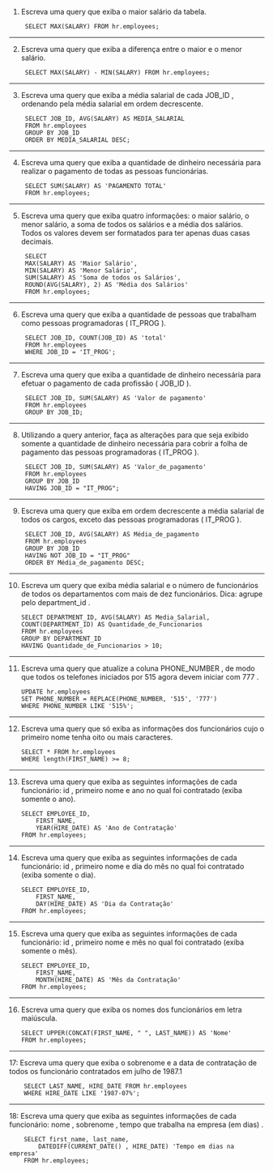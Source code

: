 1. Escreva uma query que exiba o maior salário da tabela.

		SELECT MAX(SALARY) FROM hr.employees;
	
-------------------------------------------------------------------------------------------------------------------	
2. Escreva uma query que exiba a diferença entre o maior e o menor salário.

		SELECT MAX(SALARY) - MIN(SALARY) FROM hr.employees;
	
-------------------------------------------------------------------------------------------------------------------	
3. Escreva uma query que exiba a média salarial de cada JOB_ID , ordenando pela média salarial em ordem decrescente.

		SELECT JOB_ID, AVG(SALARY) AS MEDIA_SALARIAL
		FROM hr.employees
		GROUP BY JOB_ID
		ORDER BY MEDIA_SALARIAL DESC;
	
-------------------------------------------------------------------------------------------------------------------	
4. Escreva uma query que exiba a quantidade de dinheiro necessária para realizar o pagamento de todas as pessoas funcionárias.

		SELECT SUM(SALARY) AS 'PAGAMENTO TOTAL'
		FROM hr.employees;
	
-------------------------------------------------------------------------------------------------------------------
5. Escreva uma query que exiba quatro informações: o maior salário, o menor salário, a soma de todos os salários e a média dos salários. Todos os valores devem ser formatados para ter apenas duas casas decimais.

		SELECT 
		MAX(SALARY) AS 'Maior Salário', 
		MIN(SALARY) AS 'Menor Salário', 
		SUM(SALARY) AS 'Soma de todos os Salários', 
		ROUND(AVG(SALARY), 2) AS 'Média dos Salários'
		FROM hr.employees;
	
-------------------------------------------------------------------------------------------------------------------	
6. Escreva uma query que exiba a quantidade de pessoas que trabalham como pessoas programadoras ( IT_PROG ).

		SELECT JOB_ID, COUNT(JOB_ID) AS 'total'
		FROM hr.employees
		WHERE JOB_ID = 'IT_PROG';
	
-------------------------------------------------------------------------------------------------------------------
7. Escreva uma query que exiba a quantidade de dinheiro necessária para efetuar o pagamento de cada profissão ( JOB_ID ).

		SELECT JOB_ID, SUM(SALARY) AS 'Valor de pagamento'
		FROM hr.employees
		GROUP BY JOB_ID;
	
-------------------------------------------------------------------------------------------------------------------
8. Utilizando a query anterior, faça as alterações para que seja exibido somente a quantidade de dinheiro necessária para cobrir a folha de pagamento das pessoas programadoras ( IT_PROG ).

		SELECT JOB_ID, SUM(SALARY) AS 'Valor_de_pagamento'
		FROM hr.employees
		GROUP BY JOB_ID
		HAVING JOB_ID = "IT_PROG";
	
-------------------------------------------------------------------------------------------------------------------
9. Escreva uma query que exiba em ordem decrescente a média salarial de todos os cargos, exceto das pessoas programadoras ( IT_PROG ).

		SELECT JOB_ID, AVG(SALARY) AS Média_de_pagamento
		FROM hr.employees
		GROUP BY JOB_ID
		HAVING NOT JOB_ID = "IT_PROG"
		ORDER BY Média_de_pagamento DESC;
	
-------------------------------------------------------------------------------------------------------------------	
10. Escreva um query que exiba média salarial e o número de funcionários de todos os departamentos com mais de dez funcionários. Dica: agrupe pelo department_id .

		SELECT DEPARTMENT_ID, AVG(SALARY) AS Media_Salarial, 			COUNT(DEPARTMENT_ID) AS Quantidade_de_Funcionarios
		FROM hr.employees
		GROUP BY DEPARTMENT_ID
		HAVING Quantidade_de_Funcionarios > 10;

-------------------------------------------------------------------------------------------------------------------	
11. Escreva uma query que atualize a coluna PHONE_NUMBER , de modo que todos os telefones iniciados por 515 agora devem iniciar com 777 .

		UPDATE hr.employees
		SET PHONE_NUMBER = REPLACE(PHONE_NUMBER, '515', '777')
		WHERE PHONE_NUMBER LIKE '515%';
	
-------------------------------------------------------------------------------------------------------------------	
12. Escreva uma query que só exiba as informações dos funcionários cujo o primeiro nome tenha oito ou mais caracteres.

		SELECT * FROM hr.employees
		WHERE length(FIRST_NAME) >= 8;
	
-------------------------------------------------------------------------------------------------------------------	
13. Escreva uma query que exiba as seguintes informações de cada funcionário: id , primeiro nome e ano no qual foi contratado (exiba somente o ano).

		SELECT EMPLOYEE_ID, 
			FIRST_NAME, 
			YEAR(HIRE_DATE) AS 'Ano de Contratação'
		FROM hr.employees;
	
-------------------------------------------------------------------------------------------------------------------	
14. Escreva uma query que exiba as seguintes informações de cada funcionário: id , primeiro nome e dia do mês no qual foi contratado (exiba somente o dia).

		SELECT EMPLOYEE_ID, 
			FIRST_NAME, 
			DAY(HIRE_DATE) AS 'Dia da Contratação'
		FROM hr.employees;
	
-------------------------------------------------------------------------------------------------------------------	
15. Escreva uma query que exiba as seguintes informações de cada funcionário: id , primeiro nome e mês no qual foi contratado (exiba somente o mês).

		SELECT EMPLOYEE_ID, 
			FIRST_NAME, 
			MONTH(HIRE_DATE) AS 'Mês da Contratação'  
		FROM hr.employees;
	
-------------------------------------------------------------------------------------------------------------------	
16. Escreva uma query que exiba os nomes dos funcionários em letra maiúscula.

		SELECT UPPER(CONCAT(FIRST_NAME, " ", LAST_NAME)) AS 'Nome'
		FROM hr.employees;
	
-------------------------------------------------------------------------------------------------------------------	
17: Escreva uma query que exiba o sobrenome e a data de contratação de todos os funcionário contratados em julho de 1987.1

		SELECT LAST_NAME, HIRE_DATE FROM hr.employees
		WHERE HIRE_DATE LIKE '1987-07%';
			
-------------------------------------------------------------------------------------------------------------------	
18: Escreva uma query que exiba as seguintes informações de cada funcionário: nome , sobrenome , tempo que trabalha na empresa (em dias) .

		SELECT first_name, last_name,
			DATEDIFF(CURRENT_DATE() , HIRE_DATE) 'Tempo em dias na 				empresa'
		FROM hr.employees;

